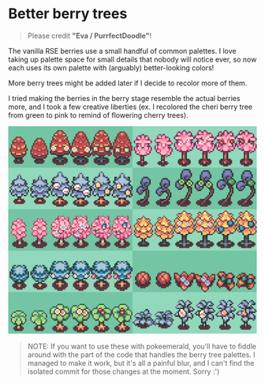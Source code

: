 # Better berry trees

> Please credit **"Eva / PurrfectDoodle"**!

The vanilla RSE berries use a small handful of common palettes. I love taking up palette space for small details that nobody will notice ever, so now each uses its own palette with (arguably) better-looking colors!

More berry trees might be added later if I decide to recolor more of them.

I tried making the berries in the berry stage resemble the actual berries more, and I took a few creative liberties (ex. I recolored the cheri berry tree from green to pink to remind of flowering cherry trees).

![Demo](./readme/example.png)

> NOTE: If you want to use these with pokeemerald, you'll have to fiddle around with the part of the code that handles the berry tree palettes. I managed to make it work, but it's all a painful blur, and I can't find the isolated commit for those changes at the moment. Sorry :')